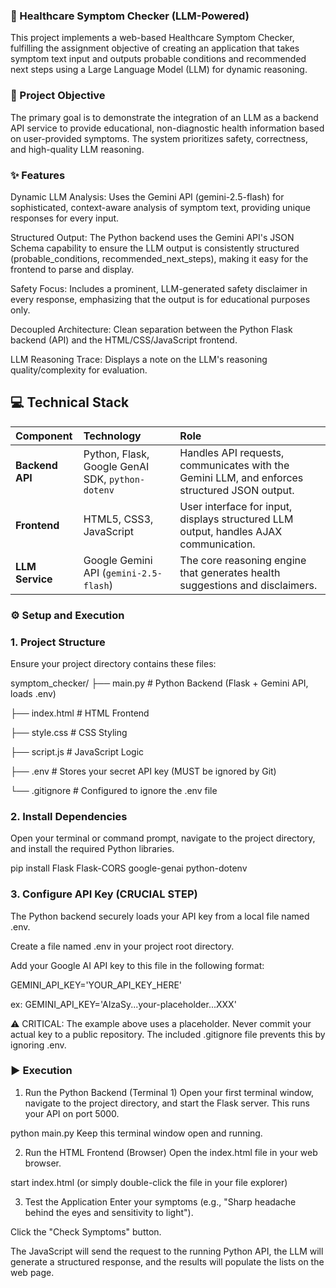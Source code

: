 ### 🏥 Healthcare Symptom Checker (LLM-Powered)
This project implements a web-based Healthcare Symptom Checker, fulfilling the assignment objective of creating an application that takes symptom text input and outputs probable conditions and recommended next steps using a Large Language Model (LLM) for dynamic reasoning.

### 🎯 Project Objective
The primary goal is to demonstrate the integration of an LLM as a backend API service to provide educational, non-diagnostic health information based on user-provided symptoms. The system prioritizes safety, correctness, and high-quality LLM reasoning.

### ✨ Features
Dynamic LLM Analysis: Uses the Gemini API (gemini-2.5-flash) for sophisticated, context-aware analysis of symptom text, providing unique responses for every input.

Structured Output: The Python backend uses the Gemini API's JSON Schema capability to ensure the LLM output is consistently structured (probable_conditions, recommended_next_steps), making it easy for the frontend to parse and display.

Safety Focus: Includes a prominent, LLM-generated safety disclaimer in every response, emphasizing that the output is for educational purposes only.

Decoupled Architecture: Clean separation between the Python Flask backend (API) and the HTML/CSS/JavaScript frontend.

LLM Reasoning Trace: Displays a note on the LLM's reasoning quality/complexity for evaluation.

## 💻 Technical Stack

| Component | Technology | Role |
| :--- | :--- | :--- |
| **Backend API** | Python, Flask, Google GenAI SDK, `python-dotenv` | Handles API requests, communicates with the Gemini LLM, and enforces structured JSON output. |
| **Frontend** | HTML5, CSS3, JavaScript | User interface for input, displays structured LLM output, handles AJAX communication. |
| **LLM Service** | Google Gemini API (`gemini-2.5-flash`) | The core reasoning engine that generates health suggestions and disclaimers. |


### ⚙️ Setup and Execution
### 1. Project Structure
Ensure your project directory contains these files:

symptom_checker/
├── main.py       # Python Backend (Flask + Gemini API, loads .env)

├── index.html    # HTML Frontend

├── style.css     # CSS Styling

├── script.js     # JavaScript Logic

├── .env          # Stores your secret API key (MUST be ignored by Git)

└── .gitignore    # Configured to ignore the .env file


### 2. Install Dependencies
Open your terminal or command prompt, navigate to the project directory, and install the required Python libraries.

pip install Flask Flask-CORS google-genai python-dotenv

### 3. Configure API Key (CRUCIAL STEP)
The Python backend securely loads your API key from a local file named .env.

Create a file named .env in your project root directory.

Add your Google AI API key to this file in the following format:

GEMINI_API_KEY='YOUR_API_KEY_HERE'

ex: GEMINI_API_KEY='AIzaSy...your-placeholder...XXX'

⚠️ CRITICAL: The example above uses a placeholder. Never commit your actual key to a public repository. The included .gitignore file prevents this by ignoring .env.

### ▶️ Execution
1. Run the Python Backend (Terminal 1)
Open your first terminal window, navigate to the project directory, and start the Flask server. This runs your API on port 5000.

python main.py
Keep this terminal window open and running.

2. Run the HTML Frontend (Browser)
Open the index.html file in your web browser.

start index.html
(or simply double-click the file in your file explorer)

3. Test the Application
Enter your symptoms (e.g., "Sharp headache behind the eyes and sensitivity to light").

Click the "Check Symptoms" button.

The JavaScript will send the request to the running Python API, the LLM will generate a structured response, and the results will populate the lists on the web page.



